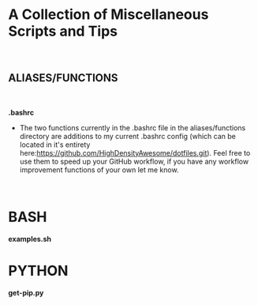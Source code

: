# A Collection of Miscellaneous Scripts and Tips #
&nbsp;
&nbsp;
&nbsp;

## ALIASES/FUNCTIONS ##
&nbsp;

  **.bashrc** 
- The two functions currently in the .bashrc file in the aliases/functions directory are additions to my current .bashrc config (which can be located in it's entirety here:https://github.com/HighDensityAwesome/dotfiles.git). Feel free to use them to speed up your GitHub workflow, if you have any workflow improvement functions of your own let me know.

&nbsp;

# BASH #
  **examples.sh**

# PYTHON #
  **get-pip.py**

